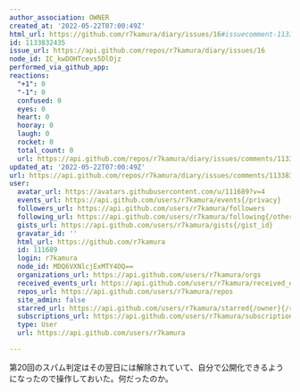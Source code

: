 ```yaml
---
author_association: OWNER
created_at: '2022-05-22T07:00:49Z'
html_url: https://github.com/r7kamura/diary/issues/16#issuecomment-1133832435
id: 1133832435
issue_url: https://api.github.com/repos/r7kamura/diary/issues/16
node_id: IC_kwDOHTcevs5DlOjz
performed_via_github_app: 
reactions:
  "+1": 0
  "-1": 0
  confused: 0
  eyes: 0
  heart: 0
  hooray: 0
  laugh: 0
  rocket: 0
  total_count: 0
  url: https://api.github.com/repos/r7kamura/diary/issues/comments/1133832435/reactions
updated_at: '2022-05-22T07:00:49Z'
url: https://api.github.com/repos/r7kamura/diary/issues/comments/1133832435
user:
  avatar_url: https://avatars.githubusercontent.com/u/111689?v=4
  events_url: https://api.github.com/users/r7kamura/events{/privacy}
  followers_url: https://api.github.com/users/r7kamura/followers
  following_url: https://api.github.com/users/r7kamura/following{/other_user}
  gists_url: https://api.github.com/users/r7kamura/gists{/gist_id}
  gravatar_id: ''
  html_url: https://github.com/r7kamura
  id: 111689
  login: r7kamura
  node_id: MDQ6VXNlcjExMTY4OQ==
  organizations_url: https://api.github.com/users/r7kamura/orgs
  received_events_url: https://api.github.com/users/r7kamura/received_events
  repos_url: https://api.github.com/users/r7kamura/repos
  site_admin: false
  starred_url: https://api.github.com/users/r7kamura/starred{/owner}{/repo}
  subscriptions_url: https://api.github.com/users/r7kamura/subscriptions
  type: User
  url: https://api.github.com/users/r7kamura

---
```

第20回のスパム判定はその翌日には解除されていて、自分で公開化できるようになったので操作しておいた。何だったのか。